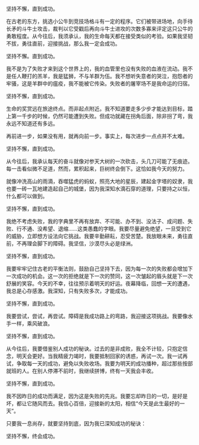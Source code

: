 坚持不懈，直到成功。

在古老的东方，挑选小公牛到竞技场格斗有一定的程序。它们被带进场地，向手待长矛的斗牛士攻击，裁判以它受戳后再向斗牛士进攻的次数多寡来评定这只公牛的勇敢程度。从今往后，我须承认，我的生命每天都在接受类似的考验。如果我坚韧不拔，勇往直前，迎接挑战，那么我一定会成功。

坚持不懈。直到成功。

我不是为了失败才来到这个世界上的，我的血管里也没有失败的血液在流动。我不是任人鞭打的羔羊，我是猛狮，不与羊群为伍。我不想听失意者的哭泣，抱怨者的牢骚，这是羊群中的瘟疫，我不能被它传染。失败者的屠宰场不是我命运的归宿。

坚持不懈，直到成功。

生命的奖赏远在旅途终点。而非起点附近。我不知道要走多少步才能达到目标，踏上第一千步的时候，仍然可能遭到失败。但成功就藏在拐角后面，除非拐了弯，我永远不知道还有多远。

再前进一步，如果没有用，就再向前一步。事实上，每次进步一点点并不太难。

坚持不懈，直到成功。

从今往后，我承认每天的奋斗就像对参天大树的一次砍击，头几刀可能了无痕迹。每一击看似微不足道，然而，累积起来，巨树终会倒下。这恰如我今天的努力。

就像冲洗高山的雨滴，吞噬猛虎的蚂蚁，照亮大地的星辰，建起金字塔的奴隶，我也要一砖一瓦地建造起自己的城堡，因为我深知水滴石穿的道理，只要持之以恒，什么都可以做到。

坚持不懈，直到成功。

我绝不考虑失败，我的字典里不再有放弃、不可能、办不到、没法子、成问题、失败、行不通、没希望、退缩……这类愚蠢的字眼。我要尽量避免绝望，一旦受到它的威胁，立即想方设法向它挑战。我要辛勤耕耘，忍受苦楚。我放眼未来，勇往直前，不再理会脚下的障碍。我坚信，沙漠尽头必是绿洲。

坚持不懈，直到成功。

我要牢牢记住古老的平衡法则，鼓励自己坚持下去，因为每一次的失败都会增加下一次成功的机会。这一次的拒绝就是下一次的赞同，这一次皱起的眉头就是下一次舒展的笑容。今天的不幸，往往预示着明天的好运。夜幕降临，回想一天的遭遇，我总是心存感激。我深知，只有失败多次，才能成功。

坚持不懈，直到成功。

我要尝试，尝试，再尝试。障碍是我成功路上的弯路，我迎接这项挑战。我要像水手一样，乘风破浪。

坚持不懈，直到成功。

从今往后，我要借鉴别人成功的秘诀。过去的是非成败，我全不计较，只抱定信念，明天会更好。当我精疲力竭时，我要抵制回家的诱惑，再试一次。我一试再试，争取每一天的成功，避免以失败收场。我要为明天的成功播种，超过那些按部就班的人。在别人停滞不前时，我继续拼博，终有一天我会丰收。

坚持不懈，直到成功。

我不因昨日的成功而满足，因为这是失败的先兆。我要忘却昨日的一切，是好是坏，都让它随风而去。我信心百倍，迎接新的太阳，相信“今天是此生最好的一天”。

只要我一息尚存，就要坚持到底，因为我已深知成功的秘诀：

坚持不懈，终会成功。